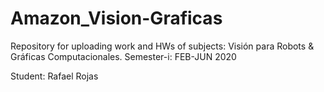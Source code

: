 # Amazon_Vision-Graficas
Repository for uploading work and HWs of subjects: Visión para Robots &amp; Gráficas Computacionales. Semester-i: FEB-JUN 2020

Student: Rafael Rojas
